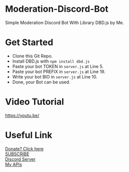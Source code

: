 # Moderation-Discord-Bot
Simple Moderation Discord Bot With Library DBD.js by Me.

# Get Started
- Clone this Git Repo.
- Install DBD.js with `npm install dbd.js`
- Paste your bot TOKEN in `server.js` at Line 5.
- Paste your bot PREFIX in `server.js` at Line 19.
- Write your bot BIO in `server.js` at Line 10.
- Done, your Bot can be used.

# Video Tutorial
https://youtu.be/

# Useful Link
[Donate? Click here](Comingsoon) <br>
[SUBSCRIBE](https://www.youtube.com/@TyBorden_2024) <br>
[Discord Server](https://discord.gg/ywR84fjReC) <br>
[My APIs](Comingsoon)
